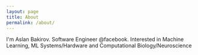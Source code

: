 ```yaml
---
layout: page
title: About
permalink: /about/
---
```

I'm Aslan Bakirov. Software Engineer @facebook. Interested in Machine Learning, ML Systems/Hardware and Computational Biology/Neuroscience
